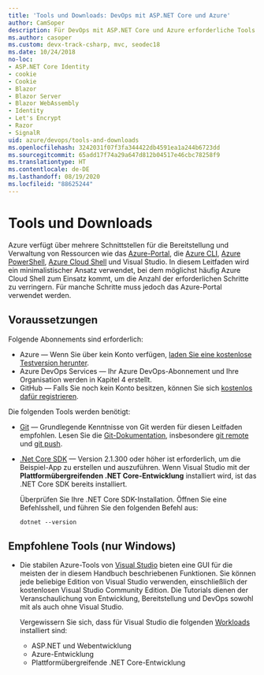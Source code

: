 ```yaml
---
title: 'Tools und Downloads: DevOps mit ASP.NET Core und Azure'
author: CamSoper
description: Für DevOps mit ASP.NET Core und Azure erforderliche Tools und Downloads.
ms.author: casoper
ms.custom: devx-track-csharp, mvc, seodec18
ms.date: 10/24/2018
no-loc:
- ASP.NET Core Identity
- cookie
- Cookie
- Blazor
- Blazor Server
- Blazor WebAssembly
- Identity
- Let's Encrypt
- Razor
- SignalR
uid: azure/devops/tools-and-downloads
ms.openlocfilehash: 3242031f07f3fa344422db4591ea1a244b6723dd
ms.sourcegitcommit: 65add17f74a29a647d812b04517e46cbc78258f9
ms.translationtype: HT
ms.contentlocale: de-DE
ms.lasthandoff: 08/19/2020
ms.locfileid: "88625244"
---
```

# <a name="tools-and-downloads"></a>Tools und Downloads

Azure verfügt über mehrere Schnittstellen für die Bereitstellung und Verwaltung von Ressourcen wie das [Azure-Portal](https://portal.azure.com), die [Azure CLI](/cli/azure/), [Azure PowerShell](/powershell/azure/overview), [Azure Cloud Shell](https://shell.azure.com/bash) und Visual Studio. In diesem Leitfaden wird ein minimalistischer Ansatz verwendet, bei dem möglichst häufig Azure Cloud Shell zum Einsatz kommt, um die Anzahl der erforderlichen Schritte zu verringern. Für manche Schritte muss jedoch das Azure-Portal verwendet werden.

## <a name="prerequisites"></a>Voraussetzungen

Folgende Abonnements sind erforderlich:

* Azure &mdash; Wenn Sie über kein Konto verfügen, [laden Sie eine kostenlose Testversion herunter](https://azure.microsoft.com/free/dotnet/).
* Azure DevOps Services &mdash; Ihr Azure DevOps-Abonnement und Ihre Organisation werden in Kapitel 4 erstellt.
* GitHub &mdash; Falls Sie noch kein Konto besitzen, können Sie sich [kostenlos dafür registrieren](https://github.com/join).

Die folgenden Tools werden benötigt:

* [Git](https://git-scm.com/downloads) &mdash; Grundlegende Kenntnisse von Git werden für diesen Leitfaden empfohlen. Lesen Sie die [Git-Dokumentation](https://git-scm.com/doc), insbesondere [git remote](https://git-scm.com/docs/git-remote) und [git push](https://git-scm.com/docs/git-push).
* [.Net Core SDK](https://dotnet.microsoft.com/download/) &mdash; Version 2.1.300 oder höher ist erforderlich, um die Beispiel-App zu erstellen und auszuführen. Wenn Visual Studio mit der **Plattformübergreifenden .NET Core-Entwicklung** installiert wird, ist das .NET Core SDK bereits installiert.

    Überprüfen Sie Ihre .NET Core SDK-Installation. Öffnen Sie eine Befehlsshell, und führen Sie den folgenden Befehl aus:

    ```dotnetcli
    dotnet --version
    ```

## <a name="recommended-tools-windows-only"></a>Empfohlene Tools (nur Windows)

* Die stabilen Azure-Tools von [Visual Studio](https://visualstudio.microsoft.com) bieten eine GUI für die meisten der in diesem Handbuch beschriebenen Funktionen. Sie können jede beliebige Edition von Visual Studio verwenden, einschließlich der kostenlosen Visual Studio Community Edition. Die Tutorials dienen der Veranschaulichung von Entwicklung, Bereitstellung und DevOps sowohl mit als auch ohne Visual Studio.

  Vergewissern Sie sich, dass für Visual Studio die folgenden [Workloads](/visualstudio/install/modify-visual-studio) installiert sind:

  * ASP.NET und Webentwicklung
  * Azure-Entwicklung
  * Plattformübergreifende .NET Core-Entwicklung
